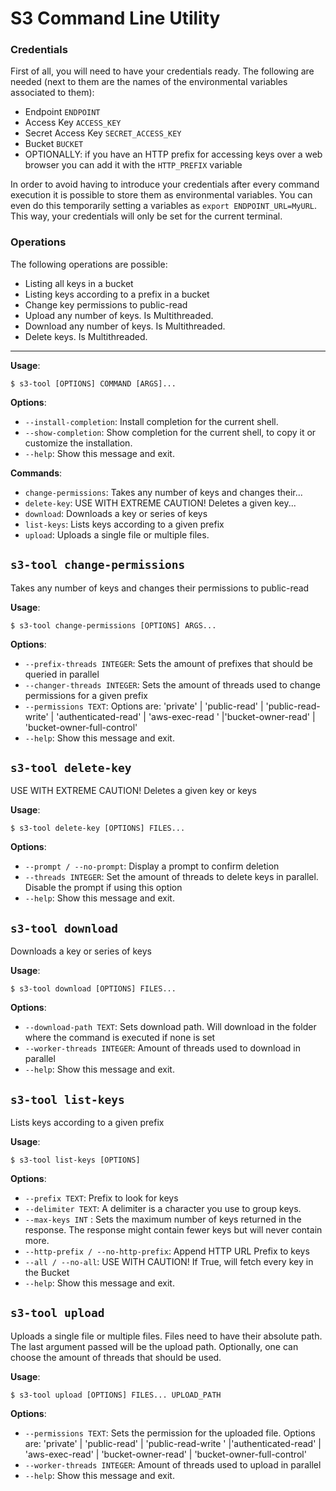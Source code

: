# S3 Command Line Utility

### Credentials

First of all, you will need to have your credentials ready.
The following are needed (next to them are the names of the environmental variables associated to them):

- Endpoint `ENDPOINT`
- Access Key `ACCESS_KEY`
- Secret Access Key `SECRET_ACCESS_KEY`
- Bucket `BUCKET`
- OPTIONALLY: if you have an HTTP prefix for accessing keys over a web browser you can add it with the `HTTP_PREFIX` variable

In order to avoid having to introduce your credentials after every command execution it is possible to store them as environmental variables.
You can even do this temporarily setting a variables as `export ENDPOINT_URL=MyURL`. This way, your credentials will only be set for the current terminal.

### Operations

The following operations are possible:

- Listing all keys in a bucket
- Listing keys according to a prefix in a bucket
- Change key permissions to public-read
- Upload any number of keys. Is Multithreaded.
- Download any number of keys. Is Multithreaded.
- Delete keys. Is Multithreaded.

---

**Usage**:

```console
$ s3-tool [OPTIONS] COMMAND [ARGS]...
```

**Options**:

- `--install-completion`: Install completion for the current shell.
- `--show-completion`: Show completion for the current shell, to copy it or customize the installation.
- `--help`: Show this message and exit.

**Commands**:

- `change-permissions`: Takes any number of keys and changes their...
- `delete-key`: USE WITH EXTREME CAUTION! Deletes a given key...
- `download`: Downloads a key or series of keys
- `list-keys`: Lists keys according to a given prefix
- `upload`: Uploads a single file or multiple files.

## `s3-tool change-permissions`

Takes any number of keys and changes their permissions to public-read

**Usage**:

```console
$ s3-tool change-permissions [OPTIONS] ARGS...
```

**Options**:

- `--prefix-threads INTEGER`: Sets the amount of prefixes that should be queried in parallel
- `--changer-threads INTEGER`: Sets the amount of threads used to change permissions for a given prefix
- `--permissions TEXT`: Options are: 'private' | 'public-read' | 'public-read-write' | 'authenticated-read' | 'aws-exec-read ' |'bucket-owner-read' | 'bucket-owner-full-control'
- `--help`: Show this message and exit.

## `s3-tool delete-key`

USE WITH EXTREME CAUTION! Deletes a given key or keys

**Usage**:

```console
$ s3-tool delete-key [OPTIONS] FILES...
```

**Options**:

- `--prompt / --no-prompt`: Display a prompt to confirm deletion
- `--threads INTEGER`: Set the amount of threads to delete keys in parallel. Disable the prompt if using this option
- `--help`: Show this message and exit.

## `s3-tool download`

Downloads a key or series of keys

**Usage**:

```console
$ s3-tool download [OPTIONS] FILES...
```

**Options**:

- `--download-path TEXT`: Sets download path. Will download in the folder where the command is executed if none is set
- `--worker-threads INTEGER`: Amount of threads used to download in parallel
- `--help`: Show this message and exit.

## `s3-tool list-keys`

Lists keys according to a given prefix

**Usage**:

```console
$ s3-tool list-keys [OPTIONS]
```

**Options**:

- `--prefix TEXT`: Prefix to look for keys
- `--delimiter TEXT`: A delimiter is a character you use to group keys.
- `--max-keys INT` : Sets the maximum number of keys returned in the response. The response might contain fewer keys but will never contain more.
- `--http-prefix / --no-http-prefix`: Append HTTP URL Prefix to keys
- `--all / --no-all`: USE WITH CAUTION! If True, will fetch every key in the Bucket
- `--help`: Show this message and exit.

## `s3-tool upload`

Uploads a single file or multiple files. Files need to have their absolute path.
The last argument passed will be the upload path.
Optionally, one can choose the amount of threads that should be used.

**Usage**:

```console
$ s3-tool upload [OPTIONS] FILES... UPLOAD_PATH
```

**Options**:

- `--permissions TEXT`: Sets the permission for the uploaded file. Options are: 'private' | 'public-read' | 'public-read-write ' |'authenticated-read' | 'aws-exec-read' | 'bucket-owner-read' | 'bucket-owner-full-control'
- `--worker-threads INTEGER`: Amount of threads used to upload in parallel
- `--help`: Show this message and exit.

